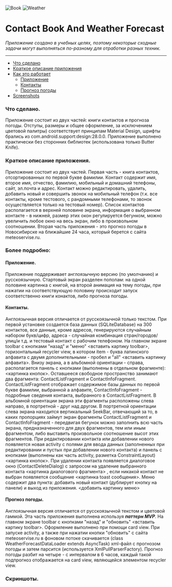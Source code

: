 ![Book](https://github.com/MyAndroidProjects/ContactBookAndWeatherForecast/blob/develop/Pictures/book.png)  ![Weather](https://github.com/MyAndroidProjects/ContactBookAndWeatherForecast/blob/develop/Pictures/weather_anim.gif) 
# Contact Book And Weather Forecast
*Приложение создано в учебных целях, поэтому некоторые сходные задачи могут выполняться по-разному для отработки разных техник.* 
 ***
* [Что сделано](#about)
* [Краткое описание приложения](#brief)
* [Как это работает](#detailed)
  * [Приложение](#application)
  * [Контакты](#contacts)
  * [Прогноз погоды](#forecast)
* [Screenshots](#screenshots)

### <a name="about"></a>Что сделано. 
Приложение состоит из двух частей: книги контактов и прогноза погоды. Отступы, размеры и общее оформление, за исключением цветовой палитры) соответствует принципам Material Design, шрифты брались из com.android.support:design:28.0.0. Приложение выполнено практически без сторонних библиотек (использована только Butter Knife).

### <a name="brief"></a>Краткое описание приложения.
Приложение состоит из двух частей. 
Первая часть - книга контактов, отсортированных по первой букве фамилии. Контакт содержит имя, второе имя, отчество, фамилию, мобильный и домашний телефоны, сайт, эл.почта и адрес. Контакт можно редактировать, удалить, добавить новый  и совершить звонок на мобильный телефон (т.к. все контакты, кроме тестового, с рандомными телефонами, то звонок осуществляется только на тестовый номер). Список контактов располагается в верхней половине экрана, информация о выбранном контакте - в нижней, размер этих окон регулируется бегунком, можно увеличить любое окно на весь экран, либо в произвольном соотношении.
Вторая часть приложения - это прогноз погоды в  Новосибирске на ближайшие 24 часа, который берется с сайта meteoservise.ru.

### <a name="detailed"></a>Более подробно:
#### <a name="application"></a>Приложение.
Приложение поддерживает англоязычную версию (по умолчанию) и русскоязычную. 
Стартовый экран разделен пополам: на одной половине картинка с книгой, на второй анимация на тему погоды, при нажатии на соответствующую половину происходит запуск соответственно книги конактов, либо прогноза погоды.
#### <a name="contacts"></a>Контакты.
Англоязычная версия отличается от русскоязычной только текстом. При первой установке создается база данных (SQLiteDatabase) на 300 контактов, все данные, кроме адресов, генерируются случайным набором букв/цифр, адреса - случайная комбинация стран/городов/улиц/и т.д. и тестовый контакт с рабочим телефоном. На главном экране toolbar с кнопками "назад" и "меню" <вставить картику toolbar>, горизонтальный recycler view, в котором item - буква латинского алфавита с двумя дополнительными - пробел и "all" <вставить картинку алфавита>. Внизу экрана, а в альбомной ориентации - справа, располагается панель с кнопками (выполнены в отдельном фрагменте): <картинка кнопок>. Оставшееся свободное пространство занимают два фрагмента: ContactListFragment и ContactInfoFragment. ContactListFragment  отображает содержимое базы данных по первой букве фамилии, выбранной а алфавите, ContactInfoFragment  - подробные сведения контакта, выбранного в ContactListFragment. В альбомной ориентации экрана эти фрагменты расположены слева направо, в портретной - друг над другом. В портретной ориентации слева экрана находится вертикальный SeekBar, отвечающий за то, в каких пропорциях займут экран фрагменты ContactListFragment и ContactInfoFragment - передвигая бегунок можно заполнить всю часть экрана, предназначенного для двух фрагментов, тем или иным фрагментом, либо выставить произвольное соотношение высот этих фрагментов.
При редактировании контакта или добавлении нового появляется новая activity с полями для ввода данных (заполненных при редактировании и пустых при добавлении нового контакта) и панель с кнопками (выполнены как часть activity, разметка ConstraintLayout) <картинка кнопок>.
При удалении контакта появляется диалоговое окно (ContactDeleteDialog) с запросом на удаление выбранного контакта <картинка диалогового фрагмента> , если никакой контакт не выбран появляется сообщение <картинка toast сообщения>. 
Меню содержит два пункта: добавить новый контакт (дублирует кнопку на панели) и выход из приложения. <добавить картинку меню>
#### <a name="forecast"></a> Прогноз погоды.  
Англоязычная версия отличается от русскоязычной текстом и цветовой гаммой.  Эта часть приложения выполнена  используя ***паттерн MVP***. 
На главном экране toolbar с кнопками "назад" и "обновить" <вставить картику toolbar>. Оформление выполнено при помощи card view. При запуске activity, а также при нажатии кнопки "обновить" с сайта meteoservise.ru в фоновом потоке скачивается (class WeatherForecastDataLoader extends AsyncTask) xml-файл c прогнозом погоды и затем парсится (используется XmlPullParserFactory). Прогноз погоды разбит на четыре - с интервалом в 6 часов, каждый такой подпрогноз отображается на card view, являющейся элементом recycler view.

### <a name="screenshots"></a>Скриншоты.
